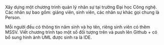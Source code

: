 Xây dựng một chương trình quản lý nhân sự tại trường Đại học Công nghệ.
Các nhân sự bao gồm: giảng viên, sinh viên, các nhân sự khác gọi chung là Person.

Mỗi người đều có thông tin năm sinh và họ tên, riêng sinh viên có thêm MSSV.
Viết chương trình tạo một số đối tượng trên và push lên Github + có bổ sung hình ảnh UML được sinh ra là IDE.
